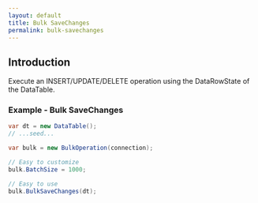 ```yaml
---
layout: default
title: Bulk SaveChanges
permalink: bulk-savechanges
---
```




## Introduction

Execute an INSERT/UPDATE/DELETE operation using the DataRowState of the DataTable.

### Example - Bulk SaveChanges
```csharp
var dt = new DataTable();
// ...seed...

var bulk = new BulkOperation(connection);

// Easy to customize
bulk.BatchSize = 1000;

// Easy to use
bulk.BulkSaveChanges(dt);
```

